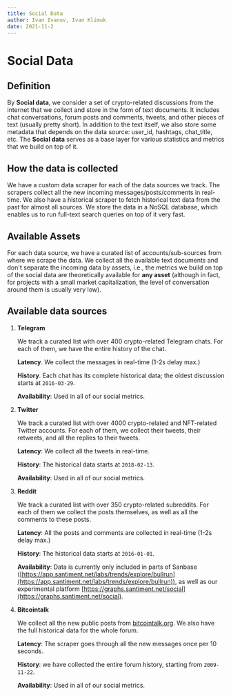 ```yaml
---
title: Social Data
author: Ivan Ivanov, Ivan Klimuk
date: 2021-11-2
---
```

# Social Data

## Definition

By **Social data**, we consider a set of crypto-related discussions from the
internet that we collect and store in the form of text documents. It includes
chat conversations, forum posts and comments, tweets, and other pieces of text
(usually pretty short). In addition to the text itself, we also store some
metadata that depends on the data source: user_id, hashtags, chat_title, etc.
The **Social data** serves as a base layer for various statistics and metrics
that we build on top of it.

## How the data is collected
We have a custom data scraper for each of the data sources we track. The
scrapers collect all the new incoming messages/posts/comments in real-time. We
also have a historical scraper to fetch historical text data from the past for
almost all sources. We store the data in a NoSQL database, which enables us to
run full-text search queries on top of it very fast.

## Available Assets

For each data source, we have a curated list of accounts/sub-sources from where
we scrape the data. We collect all the available text documents and don't
separate the incoming data by assets, i.e., the metrics we build on top of the
social data are theoretically available for **any asset** (although in fact, for
projects with a small market capitalization, the level of conversation around
them is usually very low).

## Available data sources

1. **Telegram**

    We track a curated list with over 400 crypto-related Telegram chats. For each
    of them, we have the entire history of the chat.

    **Latency**. We collect the messages in real-time (1-2s delay max.)

    **History**. Each chat has its complete historical data; the oldest discussion starts
    at `2016-03-29`.

    **Availability**: Used in all of our social metrics.

2. **Twitter**

    We track a curated list with over 4000 crypto-related and NFT-related Twitter accounts. For
    each of them, we collect their tweets, their retweets, and all the replies to
    their tweets.

    **Latency**: We collect all the tweets in real-time. 

    **History**: The historical data starts at `2018-02-13`.

    **Availability**: Used in all of our social metrics.

3. **Reddit**

    We track a curated list with over 350 crypto-related subreddits. For each of
    them we collect the posts themselves, as well as all the comments to these
    posts.

    **Latency**: All the posts and comments are collected in real-time (1-2s delay
    max.)

    **History**: The historical data starts at `2016-01-01`.

    **Availability**: Data is currently only included in parts of Sanbase
    ([https://app.santiment.net/labs/trends/explore/bullrun](https://app.santiment.net/labs/trends/explore/bullrun)),
    as well as our experimental platform
    [https://graphs.santiment.net/social](https://graphs.santiment.net/social).

4. **Bitcointalk**

    We collect all the new public posts from
    [bitcointalk.org](https://bitcointalk.org). We also have the full historical
    data for the whole forum.

    **Latency**: The scraper goes through all the new messages once per 10 seconds.

    **History**: we have collected the entire forum history, starting from
    `2009-11-22`.

    **Availability**: Used in all of our social metrics.

